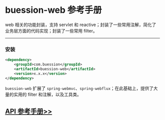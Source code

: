 # buession-web 参考手册


web 相关的功能封装，支持 servlet 和 reactive；封装了一些常用注解，简化了业务层方面的代码实现；封装了一些常用 filter。


---


### **安装**

```xml
<dependency>
    <groupId>com.buession</groupId>
    <artifactId>buession-web</artifactId>
    <version>x.x.x</version>
</dependency>
```

`buession-web` 扩展了 `spring-webmvc`、`spring-webflux`；在此基础上，提供了大量的实用的 filter 和注解，以及工具类。


## [API 参考手册>>](/manual/2.0/docs/buession-web/)